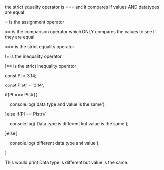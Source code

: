 

the strict equality operator is === and it compares if values AND datatypes are equal


= is the assignment operator

== is the comparison operator which ONLY compares the values to see if they are equal

=== is the strict equality operator


!= is the inequality operator

!== is the strict inequality operator 


const PI = 3.14;

  

const PIstr = '3.14';

  

if(PI === PIstr){

    console.log('data type and value is the same');

}else if(PI == PIstr){

    console.log('Data type is different but value is the same');

}else{

    console.log('different data type and value');

}


This would print Data type is different but value is the same. 

